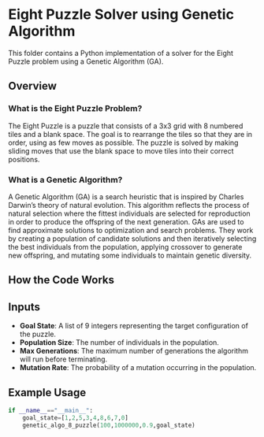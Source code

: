 # Eight Puzzle Solver using Genetic Algorithm

This folder contains a Python implementation of a solver for the Eight Puzzle problem using a Genetic Algorithm (GA).

## Overview

### What is the Eight Puzzle Problem?

The Eight Puzzle is a puzzle that consists of a 3x3 grid with 8 numbered tiles and a blank space. The goal is to rearrange the tiles so that they are in order, using as few moves as possible. The puzzle is solved by making sliding moves that use the blank space to move tiles into their correct positions.

### What is a Genetic Algorithm?

A Genetic Algorithm (GA) is a search heuristic that is inspired by Charles Darwin’s theory of natural evolution. This algorithm reflects the process of natural selection where the fittest individuals are selected for reproduction in order to produce the offspring of the next generation. GAs are used to find approximate solutions to optimization and search problems. They work by creating a population of candidate solutions and then iteratively selecting the best individuals from the population, applying crossover to generate new offspring, and mutating some individuals to maintain genetic diversity.

## How the Code Works


## Inputs

- **Goal State**: A list of 9 integers representing the target configuration of the puzzle.
- **Population Size**: The number of individuals in the population.
- **Max Generations**: The maximum number of generations the algorithm will run before terminating.
- **Mutation Rate**: The probability of a mutation occurring in the population.

## Example Usage

```python
if __name__=="__main__":
    goal_state=[1,2,5,3,4,8,6,7,0]
    genetic_algo_8_puzzle(100,1000000,0.9,goal_state)
```

